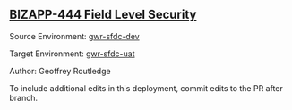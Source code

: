 ## [BIZAPP-444 Field Level Security ](https://app.salto.io/orgs/3ab0fb5b-95a7-497b-836a-2583702766e1/envs/d6da4298-a309-4acb-ac51-b65fa341b829/deployments/52c390d2-ce62-474d-9698-a648d984ff2f)

Source Environment: [gwr-sfdc-dev](https://app.salto.io/orgs/3ab0fb5b-95a7-497b-836a-2583702766e1/envs/032b059c-f1d8-442f-b85a-71f4b9925989) 

Target Environment: [gwr-sfdc-uat](https://app.salto.io/orgs/3ab0fb5b-95a7-497b-836a-2583702766e1/envs/d6da4298-a309-4acb-ac51-b65fa341b829) 

Author: Geoffrey Routledge

To include additional edits in this deployment, commit edits to the PR after branch.